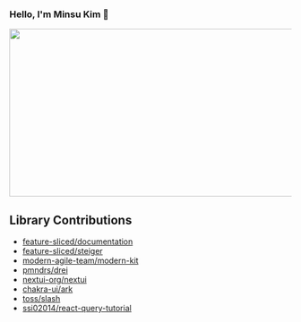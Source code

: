 
### Hello, I'm Minsu Kim 🌟<br/>

<a href="https://github.com/devxb/gitanimals">
<img
  src="https://render.gitanimals.org/farms/Gaic4o"
  width="600"
  height="300"
/>
</a>


## Library Contributions 

- [feature-sliced/documentation](https://github.com/feature-sliced/documentation/pulls?q=is%3Apr+author%3AGaic4o+is%3Aclosed)
- [feature-sliced/steiger](https://github.com/feature-sliced/steiger/pulls?q=is%3Apr+author%3AGaic4o+)
- [modern-agile-team/modern-kit](https://github.com/modern-agile-team/modern-kit/pulls?q=is%3Apr+author%3AGaic4o+)
- [pmndrs/drei](https://github.com/pmndrs/drei/pulls?q=is%3Apr+author%3AGaic4o+)
- [nextui-org/nextui](https://github.com/nextui-org/nextui/pulls?q=is%3Apr+author%3AGaic4o+)
- [chakra-ui/ark](https://github.com/chakra-ui/ark/pulls?q=is%3Apr+author%3AGaic4o+is%3Aclosed+)
- [toss/slash](https://github.com/toss/slash/pulls?q=is%3Apr+author%3AGaic4o+)
- [ssi02014/react-query-tutorial](https://github.com/ssi02014/react-query-tutorial/pulls?q=is%3Apr+author%3AGaic4o+)
